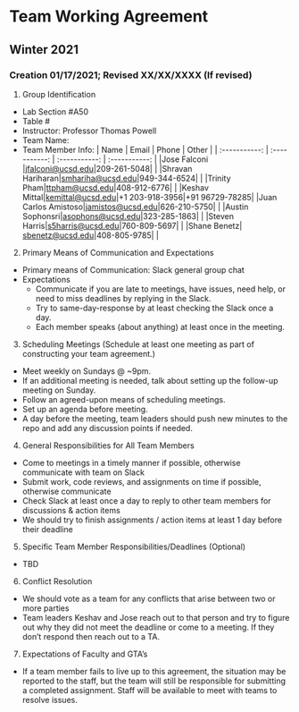 # Team Working Agreement
## Winter 2021
### Creation 01/17/2021; Revised XX/XX/XXXX (If revised)

1. Group Identification
  - Lab Section #A50
  - Table #
  - Instructor: Professor Thomas Powell
  - Team Name:
  - Team Member Info:
      |    Name       |    Email        |    Phone      |    Other      |
      | :-----------: | :-----------:   | :-----------: | :-----------: |
      |Jose Falconi   |jfalconi@ucsd.edu|209-261-5048|               |
      |Shravan Hariharan|smhariha@ucsd.edu|949-344-6524|               |
      |Trinity Pham|ttpham@ucsd.edu|408-912-6776|             |
      |Keshav Mittal|kemittal@ucsd.edu|+1 203-918-3956|+91 96729-78285|
      |Juan Carlos Amistoso|jamistos@ucsd.edu|626-210-5750|             |
      |Austin Sophonsri|asophons@ucsd.edu|323-285-1863|             |
      |Steven Harris|s5harris@ucsd.edu|760-809-5697|             |
      |Shane Benetz| sbenetz@ucsd.edu|408-805-9785|             |
      
2. Primary Means of Communication and Expectations
  - Primary means of Communication: Slack general group chat
  - Expectations
    - Communicate if you are late to meetings, have issues, need help, or need to miss deadlines by replying in the Slack.
    - Try to same-day-response by at least checking the Slack once a day.
    - Each member speaks (about anything) at least once in the meeting.
    
3. Scheduling Meetings (Schedule at least one meeting as part of constructing your team agreement.)
  - Meet weekly on Sundays @ ~9pm.
  - If an additional meeting is needed, talk about setting up the follow-up meeting on Sunday.
  - Follow an agreed-upon means of scheduling meetings.
  - Set up an agenda before meeting.
  - A day before the meeting, team leaders should push new minutes to the repo and add any discussion points if needed.
  
4. General Responsibilities for All Team Members
  - Come to meetings in a timely manner if possible, otherwise communicate with team on Slack
  - Submit work, code reviews, and assignments on time if possible, otherwise communicate
  - Check Slack at least once a day to reply to other team members for discussions & action items
  - We should try to finish assignments / action items at least 1 day before their deadline

5. Specific Team Member Responsibilities/Deadlines (Optional)
  - TBD

6. Conflict Resolution
  - We should vote as a team for any conflicts that arise between two or more parties
  - Team leaders Keshav and Jose reach out to that person and try to figure out why they did not meet the deadline or come to a meeting. If they don’t respond then reach out to a TA.
  
7. Expectations of Faculty and GTA’s
  - If a team member fails to live up to this agreement, the situation may be reported to the staff, but the team will still be responsible for submitting a completed assignment. Staff will be available to meet with teams to resolve issues.


  


